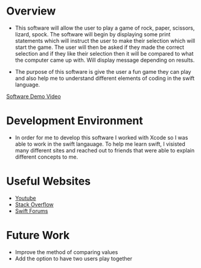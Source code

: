# Overview

* This software will allow the user to play a game of rock, paper, scissors, lizard, spock.  The software will begin by displaying some print statements which will instruct the user to make their selection which will start the game.  The user will then be asked if they made the correct selection and if they like their selection then it will be compared to what the computer came up with.  Will display message depending on results.

* The purpose of this software is give the user a fun game they can play and also help me to understand different elements of coding in the swift language.

[Software Demo Video]()

# Development Environment

* In order for me to develop this software I worked with Xcode so I was able to work in the swift langauage. To help me learn swift, I visisted many different sites and reached out to friends that were able to explain different concepts to me.

# Useful Websites

* [Youtube](https://www.youtube.com/user/CodeWithChris)
* [Stack Overflow](https://stackoverflow.com)
* [Swift Forums](https://forums.swift.org)

# Future Work

* Improve the method of comparing values
* Add the option to have two users play together
